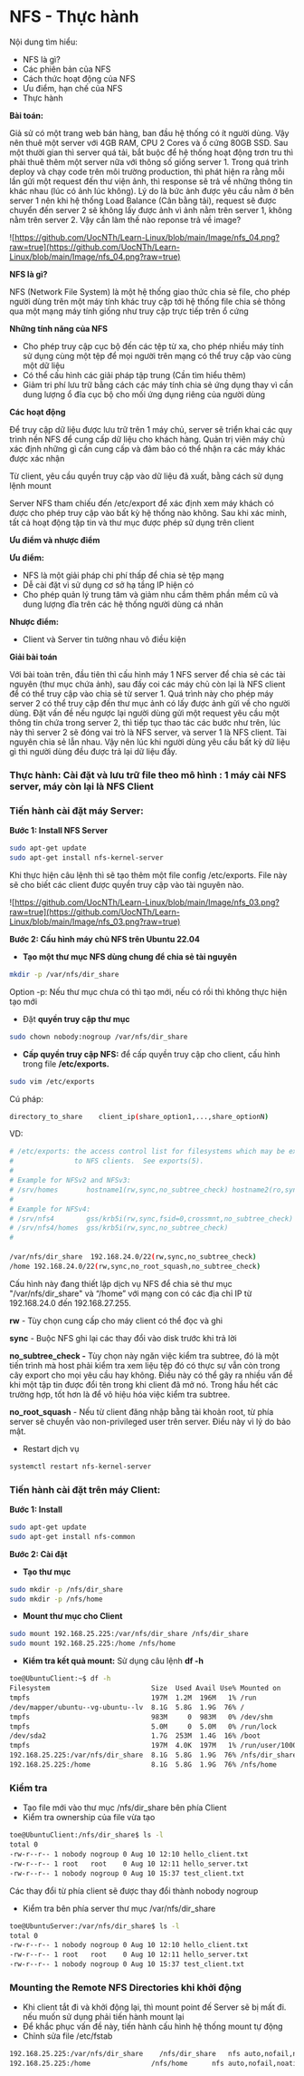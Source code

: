 
# NFS - Thực hành

Nội dung tìm hiểu: 

- NFS là gì?
- Các phiên bản của NFS
- Cách thức hoạt động của NFS
- Ưu điểm, hạn chế của NFS
- Thực hành

**Bài toán:** 

Giả sử có một trang web bán hàng, ban đầu hệ thống có ít người dùng. Vậy nên thuê một server với 4GB RAM, CPU 2 Cores và ổ cứng 80GB SSD. Sau một thười gian thì server quá tải, bắt buộc để hệ thống hoạt động trơn tru thì phải thuê thêm một server nữa với thông số giống server 1. Trong quá trình deploy và chạy code trên môi trường production, thì phát hiện ra rằng mỗi lần gửi một request đến thư viện ảnh, thì response sẽ trả về những thông tin khác nhau (lúc có ảnh lúc không). Lý do là bức ảnh được yêu cầu nằm ở bên server 1 nên khi hệ thống Load Balance (Cân bằng tải), request sẽ được chuyển đến server 2 sẽ không lấy được ảnh vì ảnh nằm trên server 1, không nằm trên server 2. Vậy cần làm thế nào reponse trả về image? 

![https://github.com/UocNTh/Learn-Linux/blob/main/Image/nfs_04.png?raw=true](https://github.com/UocNTh/Learn-Linux/blob/main/Image/nfs_04.png?raw=true)

**NFS là gì?** 

NFS (Network File System) là một hệ thống giao thức chia sẻ file, cho phép người dùng trên một máy tính khác truy cập tới hệ thống file chia sẻ thông qua một mạng máy tính giống như truy cập trực tiếp trên ổ cứng

**Những tính năng của NFS** 

- Cho phép truy cập cục bộ đến các tệp từ xa, cho phép nhiều máy tính sử dụng cùng một tệp để mọi người trên mạng có thể truy cập vào cùng một dữ liệu
- Có thể cấu hình các giải pháp tập trung (Cần tìm hiểu thêm)
- Giảm tri phí lưu trữ bằng cách các máy tính chia sẻ ứng dụng thay vì cần dung lượng ổ đĩa cục bộ cho mối ứng dụng riêng của người dùng

**Các hoạt động**

Để truy cập dữ liệu được lưu trữ trên 1 máy chủ, server sẽ triển khai các quy trình nền NFS để cung cấp dữ liệu cho khách hàng. Quản trị viên máy chủ xác định những gì cần cung cấp và đảm bảo có thể nhận ra các máy khác được xác nhận 

Từ client, yêu cầu quyền truy cập vào dữ liệu đã xuất, bằng cách sử dụng lệnh mount

Server NFS tham chiếu đến /etc/export để xác định xem máy khách có được cho phép truy cập vào bất kỳ hệ thống nào không. Sau khi xác minh, tất cả hoạt động tập tin và thư mục được phép sử dụng trên client

**Ưu điểm và nhược điểm**

**Ưu điểm:** 

- NFS là một giải pháp chi phí thấp để chia sẻ tệp mạng
- Dễ cài đặt vì sử dụng cơ sở hạ tầng IP hiện có
- Cho phép quản lý trung tâm và giảm nhu cầm thêm phần mềm cũ và dung lượng đĩa trên các hệ thống người dùng cá nhân

**Nhược điểm:** 

- Client và Server tin tưởng nhau vô điều kiện

**Giải bài toán**

Với bài toàn trên, đầu tiên thì cấu hình máy 1 NFS server để chia sẻ các tài nguyên (thư mục chứa ảnh), sau đấy coi các máy chủ còn lại là NFS client để có thể truy cập vào chia sẻ từ server 1. Quá trình này cho phép máy server 2 có thể truy cập đến thư mục ảnh có lấy được ảnh gửi về cho người dùng. Đặt vấn đề nếu ngược lại người dùng gửi một request yêu cầu một thông tin chứa trong server 2, thì tiếp tục thao tác các bước như trên, lúc này thì server 2 sẽ đóng vai trò là NFS server, và server 1 là NFS client. Tài nguyên chia sẻ lẫn nhau. Vậy nên lúc khi người dùng yêu cầu bất kỳ dữ liệu gì thì người dùng đều được trả lại dữ liệu đấy. 

### **Thực hành: Cài đặt và lưu trữ file theo mô hình : 1 máy cài NFS server, máy còn lại là NFS Client**

### **Tiến hành cài đặt máy Server:**

**Bước 1: Install NFS Server**

```bash
sudo apt-get update 
sudo apt-get install nfs-kernel-server
```

Khi thực hiện câu lệnh thì sẽ tạo thêm một file config /etc/exports. File này sẽ cho biết các client được quyền truy cập vào tài nguyên nào. 

![https://github.com/UocNTh/Learn-Linux/blob/main/Image/nfs_03.png?raw=true](https://github.com/UocNTh/Learn-Linux/blob/main/Image/nfs_03.png?raw=true)

**Bước 2: Cấu hình máy chủ NFS trên Ubuntu 22.04**

- **Tạo một thư mục NFS dùng chung để chia sẻ tài nguyên**

```bash
mkdir -p /var/nfs/dir_share
```

Option -p: Nếu thư mục chưa có thì tạo mới, nếu có rồi thì không thực hiện tạo mới 

- Đặt **quyền truy cập thư mục**

```bash
sudo chown nobody:nogroup /var/nfs/dir_share
```

- **Cấp quyền truy cập NFS:** để cấp quyền truy cập cho client, cấu hình trong file **/etc/exports.**

```bash
sudo vim /etc/exports
```

Cú pháp: 

```bash
directory_to_share    client_ip(share_option1,...,share_optionN)
```

VD: 

```bash
# /etc/exports: the access control list for filesystems which may be exported
#               to NFS clients.  See exports(5).
#
# Example for NFSv2 and NFSv3:
# /srv/homes       hostname1(rw,sync,no_subtree_check) hostname2(ro,sync,no_subtree_check)
#
# Example for NFSv4:
# /srv/nfs4        gss/krb5i(rw,sync,fsid=0,crossmnt,no_subtree_check)
# /srv/nfs4/homes  gss/krb5i(rw,sync,no_subtree_check)
#

/var/nfs/dir_share  192.168.24.0/22(rw,sync,no_subtree_check)
/home 192.168.24.0/22(rw,sync,no_root_squash,no_subtree_check)
```

Cấu hình này đang thiết lập dịch vụ NFS để chia sẻ thư mục "/var/nfs/dir_share" và “/home” với mạng con có các địa chỉ IP từ 192.168.24.0 đến 192.168.27.255.

**rw** - Tùy chọn cung cấp cho máy client có thể đọc và ghi 

**sync** - Buộc NFS ghi lại các thay đổi vào disk trước khi trả lời

**no_subtree_check -** Tùy chọn này ngăn việc kiểm tra subtree, đó là một tiến trình mà host phải kiểm tra xem liệu tệp đó có thực sự vẫn còn trong cây export cho mọi yêu cầu hay không. Điều này có thể gây ra nhiều vấn đề khi một tập tin được đổi tên trong khi client đã mở nó. Trong hầu hết các trường hợp, tốt hơn là để vô hiệu hóa việc kiểm tra subtree.

**no_root_squash** - Nếu từ client đăng nhập bằng tài khoản root, từ phía server sẽ chuyển vào non-privileged user trên server. Điều này vì lý do bảo mật.

- Restart dịch vụ

```bash
systemctl restart nfs-kernel-server
```

### Tiến hành cài đặt trên máy Client:

**Bước 1: Install** 

```bash
sudo apt-get update
sudo apt-get install nfs-common
```

**Bước 2: Cài đặt**

- **Tạo thư mục**

```bash
sudo mkdir -p /nfs/dir_share 
sudo mkdir -p /nfs/home
```

- **Mount thư mục cho Client**

```bash
sudo mount 192.168.25.225:/var/nfs/dir_share /nfs/dir_share
sudo mount 192.168.25.225:/home /nfs/home

```

- **Kiểm tra kết quả mount:** Sử dụng câu lệnh **df -h**

```bash
toe@UbuntuClient:~$ df -h
Filesystem                         Size  Used Avail Use% Mounted on
tmpfs                              197M  1.2M  196M   1% /run
/dev/mapper/ubuntu--vg-ubuntu--lv  8.1G  5.8G  1.9G  76% /
tmpfs                              983M     0  983M   0% /dev/shm
tmpfs                              5.0M     0  5.0M   0% /run/lock
/dev/sda2                          1.7G  253M  1.4G  16% /boot
tmpfs                              197M  4.0K  197M   1% /run/user/1000
192.168.25.225:/var/nfs/dir_share  8.1G  5.8G  1.9G  76% /nfs/dir_share
192.168.25.225:/home               8.1G  5.8G  1.9G  76% /nfs/home
```

### Kiểm tra

- Tạo file mới vào thư mục /nfs/dir_share bên phía Client
- Kiểm tra ownership của file vừa tạo

```bash
toe@UbuntuClient:/nfs/dir_share$ ls -l
total 0
-rw-r--r-- 1 nobody nogroup 0 Aug 10 12:10 hello_client.txt
-rw-r--r-- 1 root   root    0 Aug 10 12:11 hello_server.txt
-rw-r--r-- 1 nobody nogroup 0 Aug 10 15:37 test_client.txt
```

Các thay đổi từ phía client sẽ được thay đổi thành nobody nogroup 

- Kiểm tra bên phía server thư mục /var/nfs/dir_share

```bash
toe@UbuntuServer:/var/nfs/dir_share$ ls -l
total 0
-rw-r--r-- 1 nobody nogroup 0 Aug 10 12:10 hello_client.txt
-rw-r--r-- 1 root   root    0 Aug 10 12:11 hello_server.txt
-rw-r--r-- 1 nobody nogroup 0 Aug 10 15:37 test_client.txt
```

### **Mounting the Remote NFS Directories khi khởi động**

- Khi client tắt đi và khởi động lại, thì mount point đế Server sẽ bị mất đi. nếu muốn sử dụng phải tiến hành mount lại
- Để khắc phục vấn đề này, tiến hành cấu hình hệ thống mount tự động
- Chỉnh sửa file /etc/fstab

```bash
192.168.25.225:/var/nfs/dir_share    /nfs/dir_share   nfs auto,nofail,noatime,nolock,intr,tcp,actimeo=1800 0 0
192.168.25.225:/home               /nfs/home      nfs auto,nofail,noatime,nolock,intr,tcp,actimeo=1800 0 0
```
